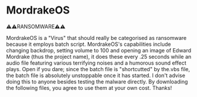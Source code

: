 # MordrakeOS
⚠️⚠️RANSOMWARE⚠️⚠️

MordrakeOS is a "Virus" that should really be categorised as ransomware because it employs batch script. MordrakeOS's capabilities include changing backdrop, setting volume to 100 and opening an image of Edward Mordrake (thus the project name), it does these every .25 seconds while an audio file featuring various terrifying noises and a humorous sound effect plays. Open if you dare; since the batch file is "shortcutted" by the.vbs file, the batch file is absolutely unstoppable once it has started. I don't advise doing this to anyone besides testing the malware directly. By downloading the following files, you agree to use them at your own cost. Thanks!

